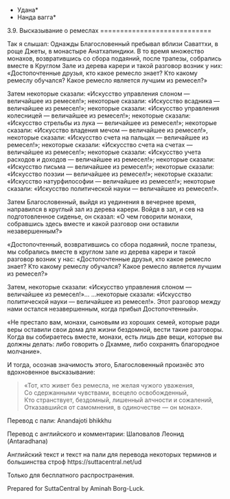 * Удана*
* Нанда вагга*

3\.9\. Высказывание о ремеслах
\=\=\=\=\=\=\=\=\=\=\=\=\=\=\=\=\=\=\=\=\=\=\=\=\=\=\=\=

Так я слышал: Однажды Благословенный пребывал вблизи Саваттхи, в роще Джеты, в монастыре Анатхапиндики\. В то время множество монахов, возвратившись со сбора подаяний, после трапезы, собрались вместе в Круглом Зале из дерева карери и такой разговор возник у них: «Достопочтенные друзья, кто какое ремесло знает? Кто какому ремеслу обучался? Какое ремесло является лучшим из ремесел?»

Затем некоторые сказали: «Искусство управления слоном — величайшее из ремесел\!»; некоторые сказали: «Искусство всадника — величайшее из ремесел\!»; некоторые сказали: «Искусство управления колесницей — величайшее из ремесел\!»; некоторые сказали: «Искусство стрельбы из лука — величайшее из ремесел\!»; некоторые сказали: «Искусство владения мечом — величайшее из ремесел\!», некоторые сказали: «Искусство счета на пальцах — величайшее из ремесел\!»; некоторые сказали: «Искусство счета на счетах — величайшее из ремесел\!»; некоторые сказали: «Искусство учета расходов и доходов — величайшее из ремесел\!»; некоторые сказали: «Искусство письма — величайшее из ремесел\!»; некоторые сказали: «Искусство поэзии — величайшее из ремесел\!»; некоторые сказали: «Искусство натурфилософии — величайшее из ремесел\!»; некоторые сказали: «Искусство политической науки — величайшее из ремесел\!»\.

Затем Благословенный, выйдя из уединения в вечернее время, направился в круглый зал из дерева карери\. Войдя в зал, и сев на подготовленное сиденье, он сказал: «О чем говорили монахи, собравшись здесь вместе и какой разговор они оставили незавершенным?»

«Достопочтенный, возвратившись со сбора подаяний, после трапезы, мы собрались вместе в круглом зале из дерева карери и такой разговор возник у нас: «Достопочтенные друзья, кто какое ремесло знает? Кто какому ремеслу обучался? Какое ремесло является лучшим из ремесел?»

Затем, некоторые сказали: «Искусство управления слоном — величайшее из ремесел\!»… …некоторые сказали: «Искусство политической науки — величайшее из ремесел\!»\. Этот разговор между нами остался незавершенным, когда прибыл Достопочтенный»\.

«Не престало вам, монахи, сыновьям из хороших семей, которые ради веры оставили свои дома для жизни бездомной, вести такие разговоры\. Когда вы собираетесь вместе, монахи, есть лишь две вещи, которые вы должны делать: либо говорить о Дхамме, либо сохранять благородное молчание»\.

И тогда, осознав значимость этого, Благословенный произнёс это вдохновенное высказывание:

> «Тот, кто живет без ремесла, не желая чужого уважения,  
> Со сдержанными чувствами, всецело освобожденный,  
> Кто странствует, бездомный, лишенный алчности и сожалений,  
> Отказавшийся от самомнения, в одиночестве — он монах»\.

Перевод с пали: Anandajoti bhikkhu

Перевод с английского и комментарии: Шаповалов Леонид \(Antaradhana\)

Английский текст и текст на пали для перевода некоторых терминов и большинства строф https://suttacentral\.net/ud

  

Только для бесплатного распространения\.

  

Prepared for SuttaCentral by Aminah Borg\-Luck\.